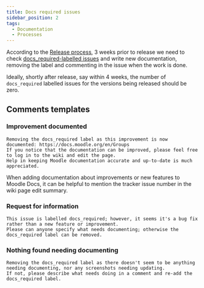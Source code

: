 ```yaml
---
title: Docs required issues
sidebar_position: 2
tags:
  - Documentation
  - Processes
---
```


According to the [Release process](./index.md#3-weeks-prior), 3 weeks prior to release we need to check [docs_required-labelled issues](https://tracker.moodle.org/issues/?jql=labels%20%3D%20docs_required%20AND%20status%20%3D%20Closed) and write new documentation, removing the label and commenting in the issue when the work is done.

Ideally, shortly after release, say within 4 weeks, the number of `docs_required` labelled issues for the versions being released should be zero.

## Comments templates

### Improvement documented

 ```
Removing the docs_required label as this improvement is now documented: https://docs.moodle.org/en/Groups
If you notice that the documentation can be improved, please feel free to log in to the wiki and edit the page.
Help in keeping Moodle documentation accurate and up-to-date is much appreciated.
```

When adding documentation about improvements or new features to Moodle Docs, it can be helpful to mention the tracker issue number in the wiki page edit summary.

### Request for information

```
This issue is labelled docs_required; however, it seems it's a bug fix rather than a new feature or improvement.
Please can anyone specify what needs documenting; otherwise the docs_required label can be removed.
```

### Nothing found needing documenting

```
Removing the docs_required label as there doesn't seem to be anything needing documenting, nor any screenshots needing updating.
If not, please describe what needs doing in a comment and re-add the docs_required label.
```
